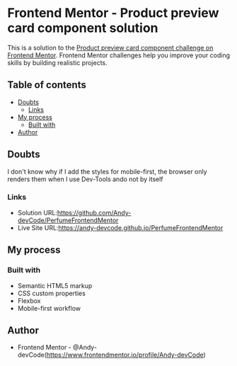 # Frontend Mentor - Product preview card component solution

This is a solution to the [Product preview card component challenge on Frontend Mentor](https://www.frontendmentor.io/challenges/product-preview-card-component-GO7UmttRfa). Frontend Mentor challenges help you improve your coding skills by building realistic projects. 

## Table of contents
- [Doubts](#Doubts)
  - [Links](#links)
- [My process](#my-process)
  - [Built with](#built-with)
- [Author](#author)

## Doubts
I don't know why if I add the styles for mobile-first, the browser only renders them when I use Dev-Tools ando not by itself
### Links

- Solution URL:https://github.com/Andy-devCode/PerfumeFrontendMentor
- Live Site URL:https://andy-devcode.github.io/PerfumeFrontendMentor

## My process

### Built with

- Semantic HTML5 markup
- CSS custom properties
- Flexbox
- Mobile-first workflow

## Author
- Frontend Mentor - @Andy-devCode(https://www.frontendmentor.io/profile/Andy-devCode)

